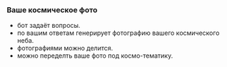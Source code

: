 ### Ваше космическое фото

 - бот задаёт вопросы.
 - по вашим ответам генерирует фотографию вашего космического неба.
 - фотографиями можно делится.
 - можно переделть ваше фото под космо-тематику.
